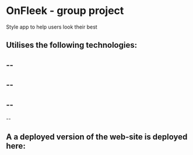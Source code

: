 # OnFleek - group project
Style app to help users look their best 

Utilises the following technologies:
--
--
--
--
--
--
--
--

A a deployed version of the web-site is deployed here:
---

